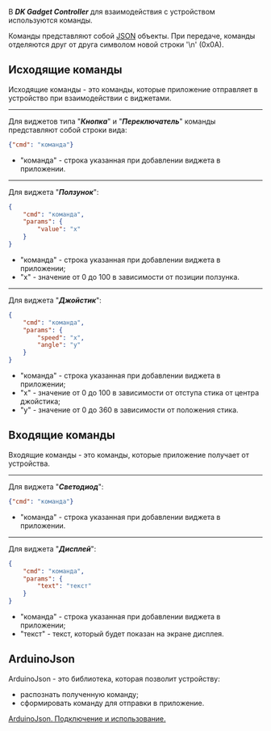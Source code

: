 В ***DK Gadget Controller*** для взаимодействия с устройством используются команды.

Команды представляют собой [JSON](https://ru.wikipedia.org/wiki/JSON) объекты.
При передаче, команды отделяются друг от друга символом новой строки '\n' (0x0A).

## Исходящие команды 

Исходящие команды - это команды, которые приложение отправляет в устройство при взаимодействии с виджетами. 

***
 
Для виджетов типа "***Кнопка***" и "***Переключатель***" команды представляют собой строки вида:
```json
{"cmd": "команда"}
```
* "команда" - строка указанная при добавлении виджета в приложении.

***

Для виджета "***Ползунок***":
```json
{
    "cmd": "команда",
    "params": {
        "value": "x"    
    }
}
```
* "команда" - строка указанная при добавлении виджета в приложении;
* "x" - значение от 0 до 100 в зависимости от позиции ползунка.

***

Для виджета "***Джойстик***":
```json
{
    "cmd": "команда",
    "params": {
        "speed": "x",
        "angle": "y"   
    }
}
```
* "команда" - строка указанная при добавлении виджета в приложении;
* "x" - значение от 0 до 100 в зависимости от отступа стика от центра джойстика;
* "y" - значение от 0 до 360 в зависимости от положения стика.

## Входящие команды

Входящие команды - это команды, которые приложение получает от устройства.

***
 
Для виджета "***Светодиод***":
```json
{"cmd": "команда"}
```
* "команда" - строка указанная при добавлении виджета в приложении.

***

Для виджета "***Дисплей***":
```json
{
    "cmd": "команда",
    "params": {
        "text": "текст"    
    }
}
```
* "команда" - строка указанная при добавлении виджета в приложении;
* "текст" - текст, который будет показан на экране дисплея.

## ArduinoJson

ArduinoJson - это библиотека, которая позволит устройству:
* распознать полученную команду;
* сформировать команду для отправки в приложение.

[ArduinoJson. Подключение и использование.](https://github.com/ikrio/GadgetController/wiki/ArduinoJson)
